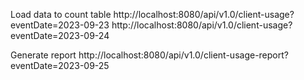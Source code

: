 Load data to count table
http://localhost:8080/api/v1.0/client-usage?eventDate=2023-09-23
http://localhost:8080/api/v1.0/client-usage?eventDate=2023-09-24

Generate report
http://localhost:8080/api/v1.0/client-usage-report?eventDate=2023-09-25